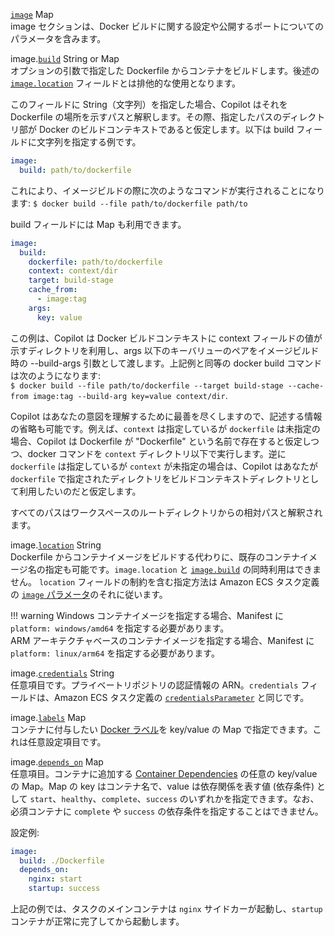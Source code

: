<div class="separator"></div>

<a id="image" href="#image" class="field">`image`</a> <span class="type">Map</span>  
image セクションは、Docker ビルドに関する設定や公開するポートについてのパラメータを含みます。

<span class="parent-field">image.</span><a id="image-build" href="#image-build" class="field">`build`</a> <span class="type">String or Map</span>  
オプションの引数で指定した Dockerfile からコンテナをビルドします。後述の [`image.location`](#image-location) フィールドとは排他的な使用となります。

このフィールドに String（文字列）を指定した場合、Copilot はそれを Dockerfile の場所を示すパスと解釈します。その際、指定したパスのディレクトリ部が Docker のビルドコンテキストであると仮定します。以下は build フィールドに文字列を指定する例です。
```yaml
image:
  build: path/to/dockerfile
```
これにより、イメージビルドの際に次のようなコマンドが実行されることになります: `$ docker build --file path/to/dockerfile path/to`

build フィールドには Map も利用できます。
```yaml
image:
  build:
    dockerfile: path/to/dockerfile
    context: context/dir
    target: build-stage
    cache_from:
      - image:tag
    args:
      key: value
```
この例は、Copilot は Docker ビルドコンテキストに context フィールドの値が示すディレクトリを利用し、args 以下のキーバリューのペアをイメージビルド時の --build-args 引数として渡します。上記例と同等の docker build コマンドは次のようになります:  
`$ docker build --file path/to/dockerfile --target build-stage --cache-from image:tag --build-arg key=value context/dir`.

Copilot はあなたの意図を理解するために最善を尽くしますので、記述する情報の省略も可能です。例えば、`context` は指定しているが `dockerfile` は未指定の場合、Copilot は Dockerfile が "Dockerfile" という名前で存在すると仮定しつつ、docker コマンドを `context` ディレクトリ以下で実行します。逆に `dockerfile` は指定しているが `context` が未指定の場合は、Copilot はあなたが `dockerfile` で指定されたディレクトリをビルドコンテキストディレクトリとして利用したいのだと仮定します。

すべてのパスはワークスペースのルートディレクトリからの相対パスと解釈されます。

<span class="parent-field">image.</span><a id="image-location" href="#image-location" class="field">`location`</a> <span class="type">String</span>  
Dockerfile からコンテナイメージをビルドする代わりに、既存のコンテナイメージ名の指定も可能です。`image.location` と [`image.build`](#image-build) の同時利用はできません。
`location` フィールドの制約を含む指定方法は Amazon ECS タスク定義の [`image` パラメータ](https://docs.aws.amazon.com/ja_jp/AmazonECS/latest/developerguide/task_definition_parameters.html#container_definition_image)のそれに従います。

!!! warning
    Windows コンテナイメージを指定する場合、Manifest に `platform: windows/amd64` を指定する必要があります。  
    ARM アーキテクチャベースのコンテナイメージを指定する場合、Manifest に `platform: linux/arm64` を指定する必要があります。

<span class="parent-field">image.</span><a id="image-credential" href="#image-credential" class="field">`credentials`</a> <span class="type">String</span>  
任意項目です。プライベートリポジトリの認証情報の ARN。`credentials` フィールドは、Amazon ECS タスク定義の [`credentialsParameter`](https://docs.aws.amazon.com/ja_jp/AmazonECS/latest/developerguide/private-auth.html) と同じです。 

<span class="parent-field">image.</span><a id="image-labels" href="#image-labels" class="field">`labels`</a> <span class="type">Map</span>  
コンテナに付与したい [Docker ラベル](https://docs.docker.com/config/labels-custom-metadata/)を key/value の Map で指定できます。これは任意設定項目です。

<span class="parent-field">image.</span><a id="image-depends-on" href="#image-depends-on" class="field">`depends_on`</a> <span class="type">Map</span>  
任意項目。コンテナに追加する [Container Dependencies](https://docs.aws.amazon.com/ja_jp/AmazonECS/latest/APIReference/API_ContainerDependency.html) の任意の key/value の Map。Map の key はコンテナ名で、value は依存関係を表す値 (依存条件) として `start`、`healthy`、`complete`、`success` のいずれかを指定できます。なお、必須コンテナに `complete` や `success` の依存条件を指定することはできません。

設定例:
```yaml
image:
  build: ./Dockerfile
  depends_on:
    nginx: start
    startup: success
```
上記の例では、タスクのメインコンテナは `nginx` サイドカーが起動し、`startup` コンテナが正常に完了してから起動します。
